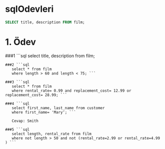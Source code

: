 # sqlOdevleri
```sql
SELECT title, description FROM film;
```
# 1. Ödev
###1 ```sql
select title, description from film; 
```
###2 ```sql 
   select * from film
   where length > 60 and length < 75; ```

###3 ```sql
   select * from film
   where rental_rate= 0.99 and replacement_cost= 12.99 or replacement_cost= 28.99; ```

###4 ```sql 
   select first_name, last_name from customer
   where first_name= 'Mary'; ```
   
   Cevap: Smith
   
###5 ```sql
   select length, rental_rate from film
   where not length > 50 and not (rental_rate=2.99 or rental_rate=4.99 ) ```
